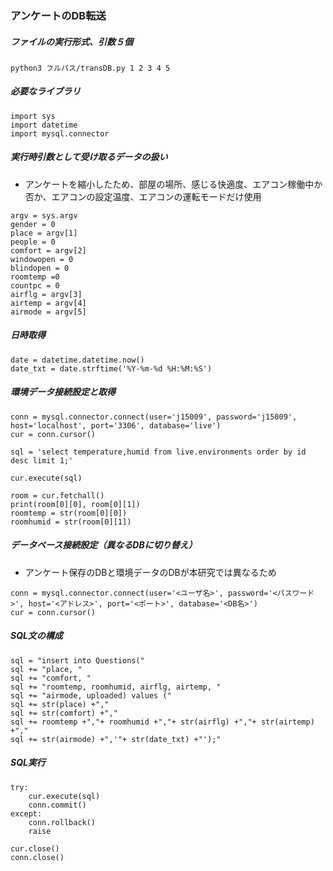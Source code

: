 ### アンケートのDB転送
##### ファイルの実行形式、引数５個
```
python3 フルパス/transDB.py 1 2 3 4 5
```
##### 必要なライブラリ
```
import sys
import datetime
import mysql.connector
```
##### 実行時引数として受け取るデータの扱い
- アンケートを縮小したため、部屋の場所、感じる快適度、エアコン稼働中か否か、エアコンの設定温度、エアコンの運転モードだけ使用

```
argv = sys.argv
gender = 0
place = argv[1]
people = 0
comfort = argv[2]
windowopen = 0
blindopen = 0
roomtemp =0
countpc = 0
airflg = argv[3]
airtemp = argv[4]
airmode = argv[5]
```
##### 日時取得
```
date = datetime.datetime.now()
date_txt = date.strftime('%Y-%m-%d %H:%M:%S')
```
##### 環境データ接続設定と取得
```
conn = mysql.connector.connect(user='j15009', password='j15009', host='localhost', port='3306', database='live')
cur = conn.cursor()

sql = 'select temperature,humid from live.environments order by id desc limit 1;'

cur.execute(sql)

room = cur.fetchall()
print(room[0][0], room[0][1])
roomtemp = str(room[0][0])
roomhumid = str(room[0][1])
```
##### データベース接続設定（異なるDBに切り替え）
- アンケート保存のDBと環境データのDBが本研究では異なるため

```
conn = mysql.connector.connect(user='<ユーザ名>', password='<パスワード>', host='<アドレス>', port='<ポート>', database='<DB名>')
cur = conn.cursor()
```
##### SQL文の構成
```
sql = "insert into Questions("
sql += "place, "
sql += "comfort, "
sql += "roomtemp, roomhumid, airflg, airtemp, "
sql += "airmode, uploaded) values ("
sql += str(place) +","
sql += str(comfort) +","
sql += roomtemp +","+ roomhumid +","+ str(airflg) +","+ str(airtemp) +","
sql += str(airmode) +",'"+ str(date_txt) +"');"
```
##### SQL実行
```
try:
    cur.execute(sql)
    conn.commit()
except:
    conn.rollback()
    raise

cur.close()
conn.close()
```
